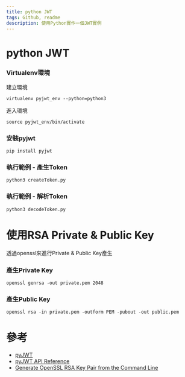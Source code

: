 ```yaml
---
title: python JWT
tags: Github, readme
description: 使用Python實作一個JWT實例
---
```


# python JWT

### Virtualenv環境
建立環境
```shell=
virtualenv pyjwt_env --python=python3
```
進入環境
```shell=
source pyjwt_env/bin/activate
```
### 安裝pyjwt
```shell=
pip install pyjwt
```

### 執行範例 - 產生Token
```shell=
python3 createToken.py
```

### 執行範例 - 解析Token
```shell=
python3 decodeToken.py
```


# 使用RSA Private & Public Key
透過openssl來進行Private & Public Key產生
### 產生Private Key
```shell=
openssl genrsa -out private.pem 2048
```
### 產生Public Key
```shell=
openssl rsa -in private.pem -outform PEM -pubout -out public.pem
```


# 參考
* [pyJWT](https://pyjwt.readthedocs.io/en/latest/index.html)
* [pyJWT API Reference](https://pyjwt.readthedocs.io/en/latest/api.html)
* [Generate OpenSSL RSA Key Pair from the Command Line](https://rietta.com/blog/openssl-generating-rsa-key-from-command/)
